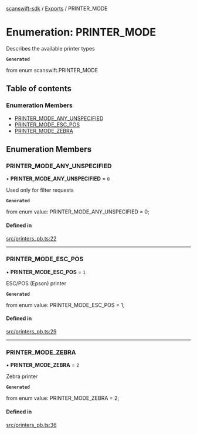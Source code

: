 [scanswift-sdk](../README.md) / [Exports](../modules.md) / PRINTER\_MODE

# Enumeration: PRINTER\_MODE

Describes the available printer types

**`Generated`**

from enum scanswift.PRINTER_MODE

## Table of contents

### Enumeration Members

- [PRINTER\_MODE\_ANY\_UNSPECIFIED](PRINTER_MODE.md#printer_mode_any_unspecified)
- [PRINTER\_MODE\_ESC\_POS](PRINTER_MODE.md#printer_mode_esc_pos)
- [PRINTER\_MODE\_ZEBRA](PRINTER_MODE.md#printer_mode_zebra)

## Enumeration Members

### PRINTER\_MODE\_ANY\_UNSPECIFIED

• **PRINTER\_MODE\_ANY\_UNSPECIFIED** = ``0``

Used only for filter requests

**`Generated`**

from enum value: PRINTER_MODE_ANY_UNSPECIFIED = 0;

#### Defined in

[src/printers_pb.ts:22](https://github.com/TCUBEAI-TECHNOLOGIES-PRIVATE-LIMITED/ts-sdk/blob/85a94f2/src/printers_pb.ts#L22)

___

### PRINTER\_MODE\_ESC\_POS

• **PRINTER\_MODE\_ESC\_POS** = ``1``

ESC/POS (Epson) printer

**`Generated`**

from enum value: PRINTER_MODE_ESC_POS = 1;

#### Defined in

[src/printers_pb.ts:29](https://github.com/TCUBEAI-TECHNOLOGIES-PRIVATE-LIMITED/ts-sdk/blob/85a94f2/src/printers_pb.ts#L29)

___

### PRINTER\_MODE\_ZEBRA

• **PRINTER\_MODE\_ZEBRA** = ``2``

Zebra printer

**`Generated`**

from enum value: PRINTER_MODE_ZEBRA = 2;

#### Defined in

[src/printers_pb.ts:36](https://github.com/TCUBEAI-TECHNOLOGIES-PRIVATE-LIMITED/ts-sdk/blob/85a94f2/src/printers_pb.ts#L36)
